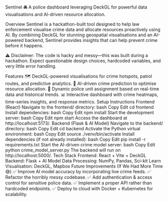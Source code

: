 Sentinel 🚔
A police dashboard leveraging DeckGL for powerful data visualisations and AI-driven resource allocation.

Overview
Sentinel is a hackathon-built tool designed to help law enforcement visualise crime data and allocate resources proactively using AI. By combining DeckGL for stunning geospatial visualisations and an AI-powered backend, Sentinel provides insights that can help prevent crime before it happens.

⚠ Disclaimer: The code is hacky and messy—this was built during a hackathon. Expect questionable design choices, hardcoded variables, and very little error handling. 

Features
🗺 DeckGL-powered visualisations for crime hotspots, patrol routes, and predictive analytics.
🤖 AI-driven crime prediction to optimise resource allocation.
🚓 Dynamic police unit assignment based on real-time data and historical trends.
📊 Interactive dashboard with crime heatmaps, time-series insights, and response metrics.
Setup Instructions
Frontend (React)
Navigate to the frontend/ directory:
bash
Copy
Edit
cd frontend
Install dependencies:
bash
Copy
Edit
npm install
Start the development server:
bash
Copy
Edit
npm start
Access the dashboard at http://localhost:5173/.
Backend (Flask & AI Model)
Navigate to the backend/ directory:
bash
Copy
Edit
cd backend
Activate the Python virtual environment:
bash
Copy
Edit
source ./venv/bin/activate
Install dependencies (if not already installed):
bash
Copy
Edit
pip install -r requirements.txt
Start the AI-driven crime model server:
bash
Copy
Edit
python crime_model_server.py
The backend will run on http://localhost:5000/.
Tech Stack
Frontend: React + Vite + DeckGL
Backend: Flask + AI Model
Data Processing: NumPy, Pandas, Sci-kit Learn
Visualisation: DeckGL, Mapbox
Future Improvements (If We Had More Time 😅)
✅ Improve AI model accuracy by incorporating live crime feeds.
✅ Refactor the horribly messy codebase.
✅ Add authentication & access control for sensitive police data.
✅ Implement a proper API rather than hardcoded endpoints.
✅ Deploy to cloud with Docker + Kubernetes for scalability.
